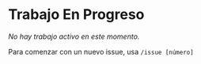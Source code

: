 # Trabajo En Progreso

*No hay trabajo activo en este momento.*

Para comenzar con un nuevo issue, usa `/issue [número]`